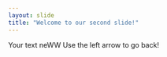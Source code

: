 ```yaml
---
layout: slide
title: "Welcome to our second slide!"
---
```

Your text neWW
Use the left arrow to go back!
